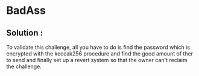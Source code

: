 # BadAss

## Solution :

To validate this challenge, all you have to do is find the password which is encrypted with the keccak256 procedure and find the good amount of ther to send and finally set up a revert system so that the owner can't reclaim the challenge.